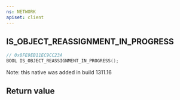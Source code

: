 ```yaml
---
ns: NETWORK
apiset: client
---
```

## IS_OBJECT_REASSIGNMENT_IN_PROGRESS

```c
// 0x8FE9EB11EC9CC23A
BOOL IS_OBJECT_REASSIGNMENT_IN_PROGRESS();
```

Note: this native was added in build 1311.16


## Return value